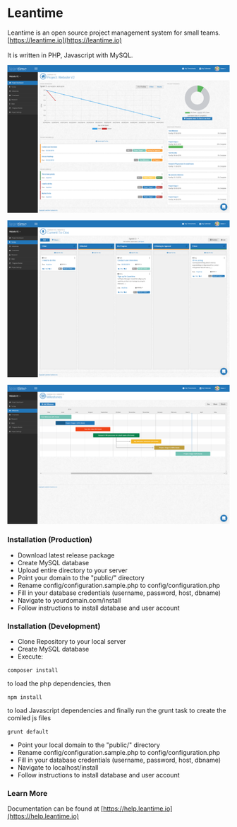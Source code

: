 
# Leantime #

Leantime is an open source project management system for small teams. [https://leantime.io](https://leantime.io)
<br /><br />
It is written in PHP, Javascript with MySQL. 

![Build Status](public/images/Screenshots/Dashboard.png)

![Build Status](public/images/Screenshots/ToDos_Kanban.png)

![Build Status](public/images/Screenshots/Milestones_Gantt.png)

### Installation (Production) ###

* Download latest release package
* Create MySQL database
* Upload entire directory to your server 
* Point your domain to the "public/" directory
* Rename config/configuration.sample.php to config/configuration.php
* Fill in your database credentials (username, password, host, dbname)
* Navigate to yourdomain.com/install
* Follow instructions to install database and user account

### Installation (Development) ###

* Clone Repository to your local server
* Create MySQL database
* Execute:
```
composer install
```
to load the php dependencies, then
```
npm install
```
to load Javascript dependencies and finally run the grunt task to create the comiled js files
```
grunt default
```
* Point your local domain to the "public/" directory
* Rename config/configuration.sample.php to config/configuration.php
* Fill in your database credentials (username, password, host, dbname)
* Navigate to localhost/install
* Follow instructions to install database and user account

### Learn More ###
Documentation can be found at [https://help.leantime.io](https://help.leantime.io)